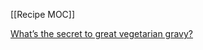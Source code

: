 [[Recipe MOC]]

[What’s the secret to great vegetarian gravy?](https://www.theguardian.com/food/2024/jan/23/secret-to-great-vegetarian-gravy-kitchen-aide?CMP=Share_iOSApp_Other)
